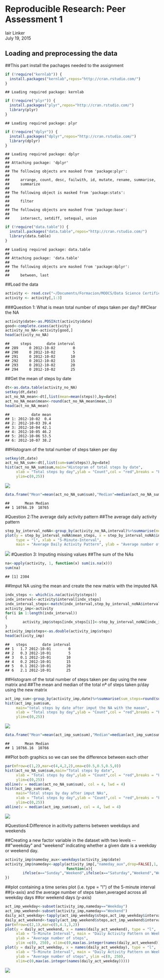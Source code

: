 # Reproducible Research: Peer Assessment 1
Iair Linker  
July 19, 2015  


## Loading and preprocessing the data

##This part install the pachages needed to the assignment

```r
if (!require("kernlab")) {
  install.packages("kernlab",repos="http://cran.rstudio.com/")
}
```

```
## Loading required package: kernlab
```

```r
if (!require("plyr")) {
  install.packages("plyr",repos="http://cran.rstudio.com/")
  library(plyr)
}  
```

```
## Loading required package: plyr
```

```r
if (!require("dplyr")) {
  install.packages("dplyr",repos="http://cran.rstudio.com/")
  library(dplyr)
}
```

```
## Loading required package: dplyr
## 
## Attaching package: 'dplyr'
## 
## The following objects are masked from 'package:plyr':
## 
##     arrange, count, desc, failwith, id, mutate, rename, summarise,
##     summarize
## 
## The following object is masked from 'package:stats':
## 
##     filter
## 
## The following objects are masked from 'package:base':
## 
##     intersect, setdiff, setequal, union
```

```r
if (!require("data.table")) {
  install.packages("data.table",repos="http://cran.rstudio.com/")
  library(data.table)
}
```

```
## Loading required package: data.table
## 
## Attaching package: 'data.table'
## 
## The following objects are masked from 'package:dplyr':
## 
##     between, last
```

##Load the data

```r
activity <- read.csv("~/Documents/Formacion/MOOCS/Data Science Certificate/Reproducible Research/activity.csv")
activity <- activity[,1:3]
```

###Question 1: What is mean total number of steps taken per day?
##Clear the NA

```r
activity$date<-as.POSIXct(activity$date)
good<-complete.cases(activity)
activity_no_NA<-activity[good,]
head(activity_no_NA)
```

```
##     steps       date interval
## 289     0 2012-10-02        0
## 290     0 2012-10-02        5
## 291     0 2012-10-02       10
## 292     0 2012-10-02       15
## 293     0 2012-10-02       20
## 294     0 2012-10-02       25
```
##Get the mean of steps by date

```r
dt<-as.data.table(activity_no_NA)
setkey(dt,date)
act_no_NA_mean<-dt[,list(mean=mean(steps)),by=date]
act_no_NA_mean$mean<-round(act_no_NA_mean$mean,1)
head(act_no_NA_mean)
```

```
##          date mean
## 1: 2012-10-02  0.4
## 2: 2012-10-03 39.4
## 3: 2012-10-04 42.1
## 4: 2012-10-05 46.2
## 5: 2012-10-06 53.5
## 6: 2012-10-07 38.2
```
##Histogram of the total number of steps taken per day

```r
setkey(dt,date)
act_no_NA_sum<-dt[,list(sum=sum(steps)),by=date]
hist(act_no_NA_sum$sum,main="Histogram of total steps by date",
     xlab = "Total steps by day",ylab = "Count",col = "red",breaks = "FD",
     ylim=c(0,25))
```

![](PA1_template_files/figure-html/unnamed-chunk-5-1.png) 

```r
data.frame("Mean"=mean(act_no_NA_sum$sum),"Median"=median(act_no_NA_sum$sum))
```

```
##       Mean Median
## 1 10766.19  10765
```
#Question 2:The average daily activity pattern
##The average daily activity pattern

```r
step_by_interval_noNA<-group_by(activity_no_NA,interval)%>%summarise(mean_steps=round(mean(steps),1))
plot(y = step_by_interval_noNA$mean_steps, x = step_by_interval_noNA$interval, 
     type = "l", xlab = "5-Minute-Interval", 
     main = "Average Daily Activity Pattern", ylab = "Average number of steps")
```

![](PA1_template_files/figure-html/unnamed-chunk-6-1.png) 
#Question 3: Imputing missing values
##The sum of the NAs

```r
na<-apply(activity, 1, function(x) sum(is.na(x)))
sum(na)
```

```
## [1] 2304
```
##Imput NA using the mean and create the new matrix with the imputed NA 

```r
indx_steps <- which(is.na(activity$steps))
indx_interval<-activity$interval[indx_steps]
indx_interval_steps<-match(indx_interval,step_by_interval_noNA$interval)
activity_imp<-activity
for(i in 1:length(indx_interval))
{
        activity_imp$steps[indx_steps[i]]<-step_by_interval_noNA[indx_interval_steps[i],2] 
}
activity_imp$steps<-as.double(activity_imp$steps)
head(activity_imp)
```

```
##   steps       date interval
## 1   1.7 2012-10-01        0
## 2   0.3 2012-10-01        5
## 3   0.1 2012-10-01       10
## 4   0.2 2012-10-01       15
## 5   0.1 2012-10-01       20
## 6   2.1 2012-10-01       25
```

##Histogram of the total number of steps taken per day using the new matrix and
##The mean and median of the total nª of steps taken p/day using the new matrix

```r
act_imp_sum<-group_by(activity_imp,date)%>%summarise(sum_steps=round(sum(steps),0))
hist(act_imp_sum$sum,
     main="total steps by date after imput the NA with the maean",
     xlab = "Total steps by day",ylab = "Count",col = "red",breaks = "FD",
     ylim=c(0,25))
```

![](PA1_template_files/figure-html/unnamed-chunk-9-1.png) 

```r
data.frame("Mean"=mean(act_imp_sum$sum),"Median"=median(act_imp_sum$sum))
```

```
##       Mean Median
## 1 10766.16  10766
```
##Plot both graphics so we can see the difference between each other

```r
par(mfrow=c(1,2),mar=c(4,4,2,2),oma=c(0.5,0.5,0.5,0))
hist(act_no_NA_sum$sum,main="Total steps by date",
     xlab = "Total steps by day",ylab = "Count",col = "red",breaks = "FD",
     ylim=c(0,25))
abline(v = median(act_no_NA_sum$sum), col = 4, lwd = 4)
hist(act_imp_sum$sum,
     main="Total steps by day after imput NAs",
     xlab = "Total steps by day",ylab = "Count",col = "red",breaks = "FD",
     ylim=c(0,25))
abline(v = median(act_imp_sum$sum), col = 4, lwd = 4)
```

![](PA1_template_files/figure-html/unnamed-chunk-10-1.png) 

#Question4:Difference in acitivity patterns between weekdays and weekends

##Creating a new factor variable in the dataset with two levels -- 
##"weekday" and "weekend" indicating whether a given date is a weekday or weekend day.

```r
activity_imp$nameday_aux<-weekdays(activity_imp$date)
activity_imp$nameday<-apply(activity_imp[,"nameday_aux",drop=FALSE],1,
                            function(x){
        ifelse(x=="Sunday","Weekend",ifelse(x=="Saturday","Weekend","Weekday"))
})
```
##plot containing a time series plot (i.e. type = "l") of the 5-minute interval 
##(x-axis) and the average number of steps taken,averaged across all weekday days 
##or weekend days (y-axis)

```r
act_imp_weekday<-subset(activity_imp,nameday=="Weekday")
act_imp_weekend<-subset(activity_imp,nameday=="Weekend")
daily_act_weekday<-tapply(act_imp_weekday$steps,act_imp_weekday$interval,mean)
daily_act_weekend<-tapply(act_imp_weekend$steps,act_imp_weekend$interval,mean)
par(mfrow=c(2,1),mar=c(5,4.1,3,2))
plot(y = daily_act_weekend, x = names(daily_act_weekend), type = "l", 
     xlab = "5-Minute Interval", main = "Daily Activity Pattern on Weekends", 
     ylab = "Average number of steps",
     ylim =c(0, 250), xlim=c(0,max(as.integer(names(daily_act_weekend)))))
plot(y = daily_act_weekday, x = names(daily_act_weekday), type = "l", 
     xlab = "5-Minute Interval", main = "Daily Activity Pattern on Weekdays", 
     ylab = "Average number of steps", ylim =c(0, 250),
     xlim=c(0,max(as.integer(names(daily_act_weekday)))))
```

![](PA1_template_files/figure-html/unnamed-chunk-12-1.png) 

